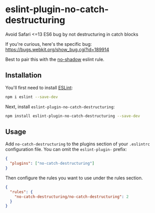 # eslint-plugin-no-catch-destructuring

Avoid Safari <=13 ES6 bug by not destructuring in catch blocks

If you're curious, here's the specific bug: https://bugs.webkit.org/show_bug.cgi?id=189914

Best to pair this with the [no-shadow](https://eslint.org/docs/rules/no-shadow) eslint rule.

## Installation

You'll first need to install [ESLint](https://eslint.org/):

```sh
npm i eslint --save-dev
```

Next, install `eslint-plugin-no-catch-destructuring`:

```sh
npm install eslint-plugin-no-catch-destructuring --save-dev
```

## Usage

Add `no-catch-destructuring` to the plugins section of your `.eslintrc` configuration file. You can omit the `eslint-plugin-` prefix:

```json
{
  "plugins": ["no-catch-destructuring"]
}
```

Then configure the rules you want to use under the rules section.

```json
{
  "rules": {
    "no-catch-destructuring/no-catch-destructuring": 2
  }
}
```
